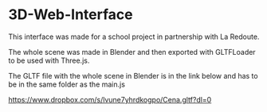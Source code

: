# 3D-Web-Interface

This interface was made for a school project in partnership with La Redoute.

The whole scene was made in Blender and then exported with GLTFLoader to be used with Three.js.

The GLTF file with the whole scene in Blender is in the link below and has to be in the same folder as the main.js

https://www.dropbox.com/s/lvune7yhrdkogpo/Cena.gltf?dl=0
